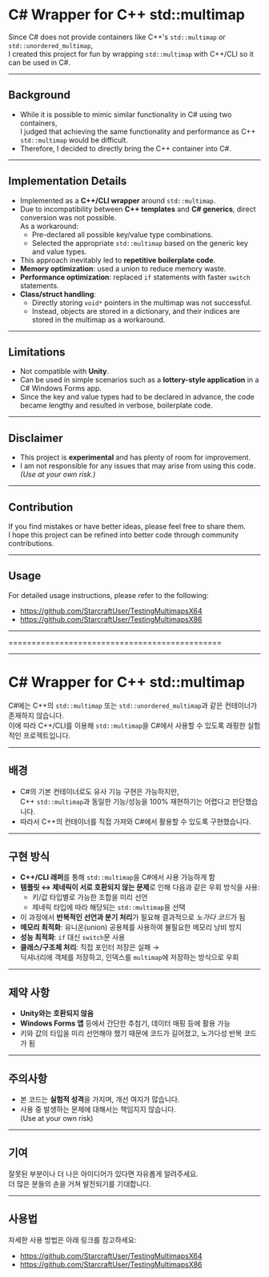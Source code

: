 # C# Wrapper for C++ std::multimap

Since C# does not provide containers like C++'s `std::multimap` or `std::unordered_multimap`,  
I created this project for fun by wrapping `std::multimap` with C++/CLI so it can be used in C#.

---

## Background
- While it is possible to mimic similar functionality in C# using two containers,  
  I judged that achieving the same functionality and performance as C++ `std::multimap` would be difficult.
- Therefore, I decided to directly bring the C++ container into C#.

---

## Implementation Details
- Implemented as a **C++/CLI wrapper** around `std::multimap`.
- Due to incompatibility between **C++ templates** and **C# generics**, direct conversion was not possible.  
  As a workaround:
  - Pre-declared all possible key/value type combinations.
  - Selected the appropriate `std::multimap` based on the generic key and value types.
- This approach inevitably led to **repetitive boilerplate code**.
- **Memory optimization**: used a union to reduce memory waste.
- **Performance optimization**: replaced `if` statements with faster `switch` statements.
- **Class/struct handling**:
  - Directly storing `void*` pointers in the multimap was not successful.
  - Instead, objects are stored in a dictionary, and their indices are stored in the multimap as a workaround.

---

## Limitations
- Not compatible with **Unity**.
- Can be used in simple scenarios such as a **lottery-style application** in a C# Windows Forms app.
- Since the key and value types had to be declared in advance, the code became lengthy and resulted in verbose, boilerplate code.

---

## Disclaimer
- This project is **experimental** and has plenty of room for improvement.
- I am not responsible for any issues that may arise from using this code.  
  *(Use at your own risk.)*

---

## Contribution
If you find mistakes or have better ideas, please feel free to share them.  
I hope this project can be refined into better code through community contributions.

---

## Usage
For detailed usage instructions, please refer to the following:

- https://github.com/StarcraftUser/TestingMultimapsX64
- https://github.com/StarcraftUser/TestingMultimapsX86

---

==============================================

---

# C# Wrapper for C++ std::multimap

C#에는 C++의 `std::multimap` 또는 `std::unordered_multimap`과 같은 컨테이너가 존재하지 않습니다.  
이에 따라 C++/CLI를 이용해 `std::multimap`을 C#에서 사용할 수 있도록 래핑한 실험적인 프로젝트입니다.

---

## 배경
- C#의 기본 컨테이너로도 유사 기능 구현은 가능하지만,  
  C++ `std::multimap`과 동일한 기능/성능을 100% 재현하기는 어렵다고 판단했습니다.
- 따라서 C++의 컨테이너를 직접 가져와 C#에서 활용할 수 있도록 구현했습니다.

---

## 구현 방식
- **C++/CLI 래퍼**를 통해 `std::multimap`을 C#에서 사용 가능하게 함
- **템플릿 ↔ 제네릭이 서로 호환되지 않는 문제**로 인해 다음과 같은 우회 방식을 사용:
  - 키/값 타입별로 가능한 조합을 미리 선언
  - 제네릭 타입에 따라 해당되는 `std::multimap`을 선택
- 이 과정에서 **반복적인 선언과 분기 처리**가 필요해 결과적으로 *노가다 코드*가 됨
- **메모리 최적화**: 유니온(union) 공용체를 사용하여 불필요한 메모리 낭비 방지
- **성능 최적화**: `if` 대신 `switch`문 사용
- **클래스/구조체 처리**: 직접 포인터 저장은 실패 →  
  딕셔너리에 객체를 저장하고, 인덱스를 `multimap`에 저장하는 방식으로 우회

---

## 제약 사항
- **Unity와는 호환되지 않음**
- **Windows Forms 앱** 등에서 간단한 추첨기, 데이터 매핑 등에 활용 가능
- 키와 값의 타입을 미리 선언해야 했기 때문에 코드가 길어졌고, 노가다성 반복 코드가 됨

---

## 주의사항
- 본 코드는 **실험적 성격**을 가지며, 개선 여지가 많습니다.
- 사용 중 발생하는 문제에 대해서는 책임지지 않습니다.  
  (Use at your own risk)

---

## 기여
잘못된 부분이나 더 나은 아이디어가 있다면 자유롭게 알려주세요.  
더 많은 분들의 손을 거쳐 발전되기를 기대합니다.

---

## 사용법
자세한 사용 방법은 아래 링크를 참고하세요:

- https://github.com/StarcraftUser/TestingMultimapsX64
- https://github.com/StarcraftUser/TestingMultimapsX86

